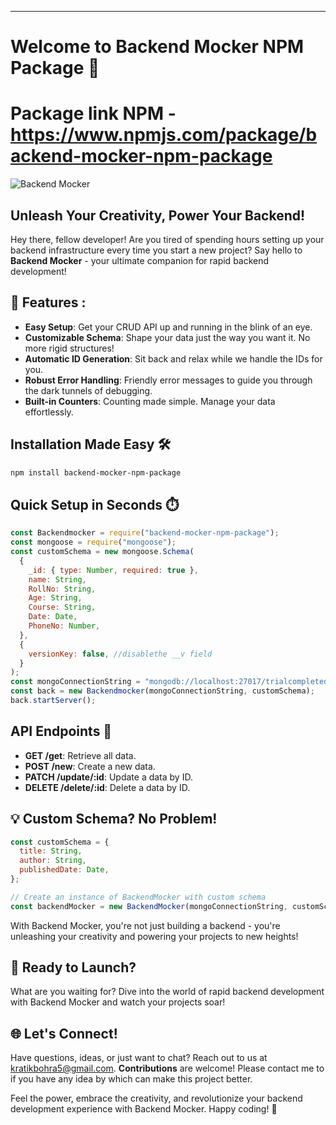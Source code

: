---

# Welcome to Backend Mocker NPM Package 🚀
# Package link NPM  -  https://www.npmjs.com/package/backend-mocker-npm-package
![Backend Mocker](https://i.imgur.com/wHluThx.png)

## Unleash Your Creativity, Power Your Backend!

Hey there, fellow developer! Are you tired of spending hours setting up your backend infrastructure every time you start a new project? Say hello to **Backend Mocker** - your ultimate companion for rapid backend development!

## 🌟 Features :

- **Easy Setup**: Get your CRUD API up and running in the blink of an eye.
- **Customizable Schema**: Shape your data just the way you want it. No more rigid structures!
- **Automatic ID Generation**: Sit back and relax while we handle the IDs for you.
- **Robust Error Handling**: Friendly error messages to guide you through the dark tunnels of debugging.
- **Built-in Counters**: Counting made simple. Manage your data effortlessly.

## Installation Made Easy 🛠️

```bash
npm install backend-mocker-npm-package
```

## Quick Setup in Seconds ⏱️

```javascript
const Backendmocker = require("backend-mocker-npm-package");
const mongoose = require("mongoose");
const customSchema = new mongoose.Schema(
  {
    _id: { type: Number, required: true },
    name: String,
    RollNo: String,
    Age: String,
    Course: String,
    Date: Date,
    PhoneNo: Number,
  },
  {
    versionKey: false, //disablethe __v field
  }
);
const mongoConnectionString = "mongodb://localhost:27017/trialcompleted";
const back = new Backendmocker(mongoConnectionString, customSchema);
back.startServer();


```

## API Endpoints 📡

- **GET /get**: Retrieve all data.
- **POST /new**: Create a new data.
- **PATCH /update/:id**: Update a data by ID.
- **DELETE /delete/:id**: Delete a data by ID.

## 💡 Custom Schema? No Problem!

```javascript
const customSchema = {
  title: String,
  author: String,
  publishedDate: Date,
};

// Create an instance of BackendMocker with custom schema
const backendMocker = new BackendMocker(mongoConnectionString, customSchema);
```

With Backend Mocker, you're not just building a backend - you're unleashing your creativity and powering your projects to new heights!

## 🚀 Ready to Launch?

What are you waiting for? Dive into the world of rapid backend development with Backend Mocker and watch your projects soar!

## 🌐 Let's Connect!

Have questions, ideas, or just want to chat? Reach out to us at kratikbohra5@gmail.com.
**Contributions** are welcome! Please contact me to if you have any idea by which can make this project better.



Feel the power, embrace the creativity, and revolutionize your backend development experience with Backend Mocker. Happy coding! 🎉
